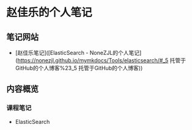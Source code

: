 # 赵佳乐的个人笔记

## 笔记网站

- [赵佳乐笔记]([ElasticSearch - NoneZJL的个人笔记](https://nonezjl.github.io/mymkdocs/Tools/elasticsearch/#_5   托管于GitHub的个人博客%23_5   托管于GitHub的个人博客))

## 内容概览

### 课程笔记

* ElasticSearch